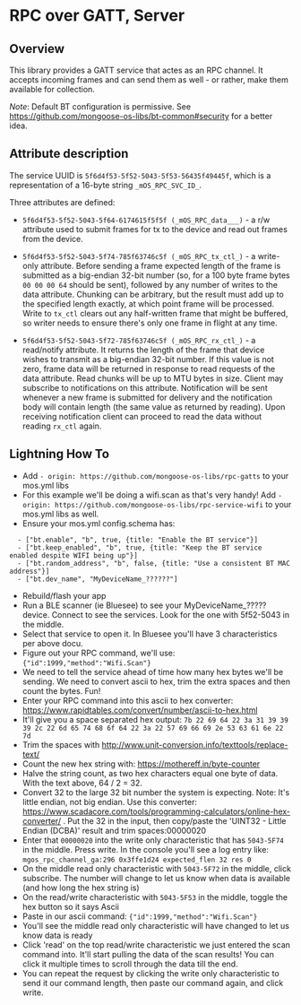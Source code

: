 # RPC over GATT, Server

## Overview

This library provides a GATT service that actes as an RPC channel.
It accepts incoming frames and can send them as well - or rather, make them available for collection.

*Note*: Default BT configuration is permissive. See https://github.com/mongoose-os-libs/bt-common#security for a better idea.

## Attribute description

The service UUID is `5f6d4f53-5f52-5043-5f53-56435f49445f`, which is a representation of a 16-byte string `_mOS_RPC_SVC_ID_`.

Three attributes are defined:

 - `5f6d4f53-5f52-5043-5f64-6174615f5f5f (_mOS_RPC_data___)` - a r/w attribute used to submit frames for tx to the device and read out frames from the device.

 - `5f6d4f53-5f52-5043-5f74-785f63746c5f (_mOS_RPC_tx_ctl_)` - a write-only attribute. Before sending a frame expected length of the frame is submitted as a big-endian 32-bit number (so, for a 100 byte frame bytes `00 00 00 64` should be sent), followed by any number of writes to the data attribute. Chunking can be arbitrary, but the result must add up to the specified length exactly, at which point frame will be processed. Write to `tx_ctl` clears out any half-written frame that might be buffered, so writer needs to ensure there's only one frame in flight at any time.

 - `5f6d4f53-5f52-5043-5f72-785f63746c5f (_mOS_RPC_rx_ctl_)` - a read/notify attribute. It returns the length of the frame that device wishes to transmit as a big-endian 32-bit number. If this value is not zero, frame data will be returned in response to read requests of the data attribute. Read chunks will be up to MTU bytes in size. Client may subscribe to notifications on this attribute. Notification will be sent whenever a new frame is submitted for delivery and the notification body will contain length (the same value as returned by reading). Upon receiving notification client can proceed to read the data without reading `rx_ctl` again.

## Lightning How To

- Add `- origin: https://github.com/mongoose-os-libs/rpc-gatts` to your mos.yml libs
- For this example we'll be doing a wifi.scan as that's very handy! Add `- origin: https://github.com/mongoose-os-libs/rpc-service-wifi` to your mos.yml libs as well.
- Ensure your mos.yml config.schema has:
```
  - ["bt.enable", "b", true, {title: "Enable the BT service"}]
  - ["bt.keep_enabled", "b", true, {title: "Keep the BT service enabled despite WIFI being up"}]
  - ["bt.random_address", "b", false, {title: "Use a consistent BT MAC address"}]
  - ["bt.dev_name", "MyDeviceName_??????"]
```  
- Rebuild/flash your app
- Run a BLE scanner (ie Bluesee) to see your MyDeviceName_????? device. Connect to see the services. Look for the one with 5f52-5043 in the middle.
- Select that service to open it. In Bluesee you'll have 3 characteristics per above docu. 
- Figure out your RPC command, we'll use: `{"id":1999,"method":"Wifi.Scan"}`
- We need to tell the service ahead of time how many hex bytes we'll be sending. We need to convert ascii to hex, trim the extra spaces and then count the bytes. Fun!
- Enter your RPC command into this ascii to hex converter: https://www.rapidtables.com/convert/number/ascii-to-hex.html
- It'll give you a space separated hex output: `7b 22 69 64 22 3a 31 39 39 39 2c 22 6d 65 74 68 6f 64 22 3a 22 57 69 66 69 2e 53 63 61 6e 22 7d`
- Trim the spaces with http://www.unit-conversion.info/texttools/replace-text/
- Count the new hex string with: https://mothereff.in/byte-counter
- Halve the string count, as two hex characters equal one byte of data. With the text above, 64 / 2 = 32.
- Convert 32 to the large 32 bit number the system is expecting. Note: It's little endian, not big endian. Use this converter: https://www.scadacore.com/tools/programming-calculators/online-hex-converter/ . Put the 32 in the input, then copy/paste the 'UINT32 - Little Endian (DCBA)' result and trim spaces:00000020 
- Enter that `00000020` into the write only characteristic that has `5043-5F74` in the middle. Press write. In the console you'll see a log entry like: `mgos_rpc_channel_ga:296 0x3ffe1d24 expected_flen 32 res 0`
- On the middle read only characteristic with `5043-5F72` in the middle, click subscribe. The number will change to let us know when data is available (and how long the hex string is)
- On the read/write characteristic with `5043-5F53` in the middle, toggle the hex button so it says Ascii
- Paste in our ascii command: `{"id":1999,"method":"Wifi.Scan"}`
- You'll see the middle read only characteristic will have changed to let us know data is ready
- Click 'read' on the top read/write characteristic we just entered the scan command into. It'll start pulling the data of the scan results! You can click it multiple times to scroll through the data till the end.
- You can repeat the request by clicking the write only characteristic to send it our command length, then paste our command again, and click write.
